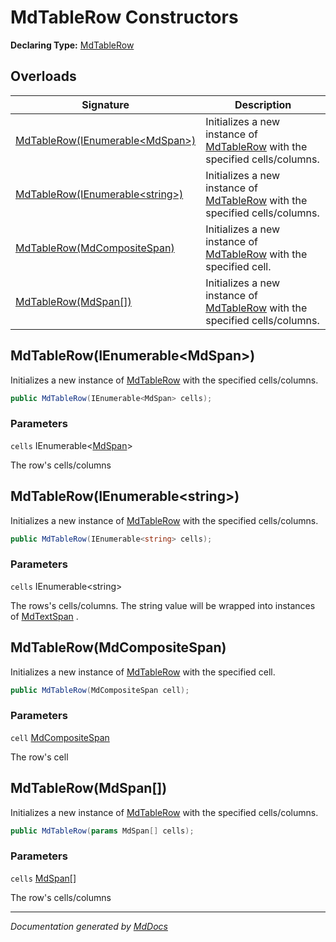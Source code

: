 ﻿# MdTableRow Constructors

**Declaring Type:** [MdTableRow](../index.md)

## Overloads

| Signature                                                         | Description                                                                                |
| ----------------------------------------------------------------- | ------------------------------------------------------------------------------------------ |
| [MdTableRow(IEnumerable\<MdSpan\>)](#mdtablerowienumerablemdspan) | Initializes a new instance of [MdTableRow](../index.md) with the specified cells\/columns. |
| [MdTableRow(IEnumerable\<string\>)](#mdtablerowienumerablestring) | Initializes a new instance of [MdTableRow](../index.md) with the specified cells\/columns. |
| [MdTableRow(MdCompositeSpan)](#mdtablerowmdcompositespan)         | Initializes a new instance of [MdTableRow](../index.md) with the specified cell.           |
| [MdTableRow(MdSpan\[\])](#mdtablerowmdspan)                       | Initializes a new instance of [MdTableRow](../index.md) with the specified cells\/columns. |

## MdTableRow(IEnumerable\<MdSpan\>)

Initializes a new instance of [MdTableRow](../index.md) with the specified cells\/columns.

```csharp
public MdTableRow(IEnumerable<MdSpan> cells);
```

### Parameters

`cells`  IEnumerable\<[MdSpan](../../MdSpan/index.md)\>

The row's cells\/columns

## MdTableRow(IEnumerable\<string\>)

Initializes a new instance of [MdTableRow](../index.md) with the specified cells\/columns.

```csharp
public MdTableRow(IEnumerable<string> cells);
```

### Parameters

`cells`  IEnumerable\<string\>

The rows's cells\/columns. The string value will be wrapped into instances of [MdTextSpan](../../MdTextSpan/index.md) .

## MdTableRow(MdCompositeSpan)

Initializes a new instance of [MdTableRow](../index.md) with the specified cell.

```csharp
public MdTableRow(MdCompositeSpan cell);
```

### Parameters

`cell`  [MdCompositeSpan](../../MdCompositeSpan/index.md)

The row's cell

## MdTableRow(MdSpan\[\])

Initializes a new instance of [MdTableRow](../index.md) with the specified cells\/columns.

```csharp
public MdTableRow(params MdSpan[] cells);
```

### Parameters

`cells`  [MdSpan](../../MdSpan/index.md)\[\]

The row's cells\/columns

___

*Documentation generated by [MdDocs](https://github.com/ap0llo/mddocs)*
